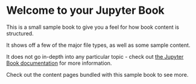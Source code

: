# Welcome to your Jupyter Book

This is a small sample book to give you a feel for how book content is
structured.

It shows off a few of the major file types, as well as some sample content.

It does not go in-depth into any particular topic - check out [the Jupyter Book documentation](https://jupyterbook.org) for more information.

Check out the content pages bundled with this sample book to see more.

```{tableofcontents}
```
